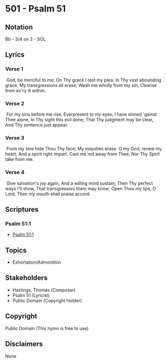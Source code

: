 # 501 - Psalm 51

## Notation

Bb - 3/4 on 3 - SOL

## Lyrics

### Verse 1

 God, be merciful to me; On Thy grace I rest my plea; In Thy vast abounding grace, My transgressions all erase; Wash me wholly from my sin, Cleanse from ev'ry ill within.

### Verse 2

 For my sins before me rise, Everpresent to my eyes; I have sinned 'gainst Thee alone, In Thy sight this evil done; That Thy judgment may be clear, And Thy sentence just appear.

### Verse 3

 From my sins hide Thou Thy face; My iniquities erase. O my God, renew my heart, And a spirit right impart. Cast me not away from Thee, Nor Thy Spirit take from me. 

### Verse 4

 Give salvation's joy again, And a willing mind sustain; Then Thy perfect ways I'll show, That transgressors them may know; Open Thou my lips, O Lord, Then my mouth shall praise accord. 


## Scriptures

### Psalm 51:1

- [Psalm 51:1](https://www.biblegateway.com/passage/?search=Psalm%2051%3A1)


## Topics

- Exhortation/Admonition

## Stakeholders

- Hastings, Thomas (Composer)
- Psalm 51 (Lyricist)
- Public Domain (Copyright Holder)

## Copyright

Public Domain
(This hymn is free to use)

## Disclaimers

None


